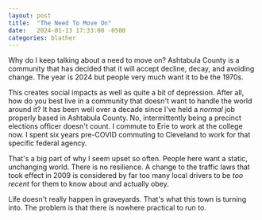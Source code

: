 ```yaml
---
layout: post
title:  "The Need To Move On"
date:   2024-01-13 17:33:00 -0500
categories: blather
---
```

Why do I keep talking about a need to move on?  Ashtabula County is a community that has decided that it will accept decline, decay, and avoiding change.  The year is 2024 but people very much want it to be the 1970s.  

This creates social impacts as well as quite a bit of depression.  After all, how do you best live in a community that doesn't want to handle the world around it?  It has been well over a decade since I've held a *normal* job properly based in Ashtabula County.  No, intermittently being a precinct elections officer doesn't count.  I commute to Erie to work at the college now.  I spent six years pre-COVID commuting to Cleveland to work for that specific federal agency.  

That's a big part of why I seem upset so often.  People here want a static, unchanging world.  There is no resilience.  A change to the traffic laws that took effect in 2009 is considered by far too many local drivers to be *too recent* for them to know about and actually obey.

Life doesn't really happen in graveyards.  That's what this town is turning into.  The problem is that there is nowhere practical to run to.

